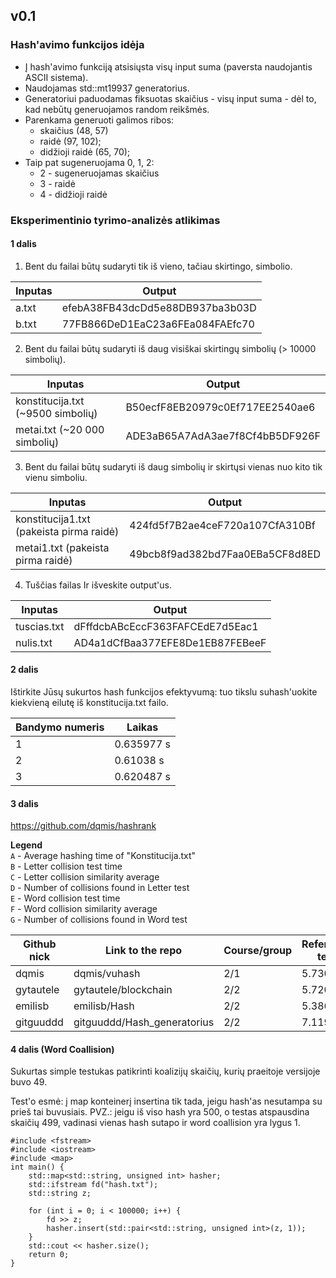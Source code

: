 ## v0.1

### Hash'avimo funkcijos idėja
* Į hash'avimo funkciją atsisiųsta visų input suma (paversta naudojantis ASCII sistema).
* Naudojamas std::mt19937 generatorius.
* Generatoriui paduodamas fiksuotas skaičius - visų input suma - dėl to, kad nebūtų generuojamos random reikšmės.
* Parenkama generuoti galimos ribos:
  * skaičius (48, 57)
  * raidė (97, 102);
  * didžioji raidė (65, 70);
* Taip pat sugeneruojama 0, 1, 2:
  * 2 - sugeneruojamas skaičius
  * 3 - raidė
  * 4 - didžioji raidė
  
### Eksperimentinio tyrimo-analizės atlikimas
#### 1 dalis

1. Bent du failai būtų sudaryti tik iš vieno, tačiau skirtingo, simbolio.

| Inputas  | Output |
| ------------- | ------------- |
| a.txt  | efebA38FB43dcDd5e88DB937ba3b03D  |
| b.txt  | 77FB866DeD1EaC23a6FEa084FAEfc70  |

2. Bent du failai būtų sudaryti iš daug visiškai skirtingų simbolių (> 10000 simbolių).

| Inputas  | Output |
| ------------- | ------------- |
| konstitucija.txt (~9500 simbolių) | B50ecfF8EB20979c0Ef717EE2540ae6 |
| metai.txt (~20 000 simbolių)  | ADE3aB65A7AdA3ae7f8Cf4bB5DF926F  |

3. Bent du failai būtų sudaryti iš daug simbolių ir skirtųsi vienas nuo kito tik vienu simboliu.

| Inputas  | Output |
| ------------- | ------------- |
| konstitucija1.txt (pakeista pirma raidė) | 424fd5f7B2ae4ceF720a107CfA310Bf |
| metai1.txt (pakeista pirma raidė)  | 49bcb8f9ad382bd7Faa0EBa5CF8d8ED  |

4. Tuščias failas Ir išveskite output'us.

| Inputas  | Output |
| ------------- | ------------- |
| tuscias.txt  | dFffdcbABcEccF363FAFCEdE7d5Eac1  |
| nulis.txt  | AD4a1dCfBaa377EFE8De1EB87FEBeeF  |

#### 2 dalis

Ištirkite Jūsų sukurtos hash funkcijos efektyvumą: tuo tikslu suhash'uokite kiekvieną eilutę iš konstitucija.txt failo.

| Bandymo numeris  | Laikas |
| ------------- | ------------- |
| 1  | 0.635977 s |
| 2  | 0.61038 s  |
| 3  | 0.620487 s |

#### 3 dalis
https://github.com/dqmis/hashrank

**Legend**  
`A` - Average hashing time of "Konstitucija.txt"  
`B` - Letter collision test time  
`C` - Letter collision similarity average  
`D` - Number of collisions found in Letter test  
`E` - Word collision test time  
`F` - Word collision similarity average  
`G` - Number of collisions found in Word test  

| Github nick | Link to the repo            | Course/group | Reference test | A      | B         | C      | D    | E          | F      | G  |
|-------------|-----------------------------|--------------|----------------|--------|-----------|--------|------|------------|--------|----|
| dqmis       | dqmis/vuhash                | 2/1          | 5.7301         | 0.0052 | 1417.6514 | 0.1108 | 9917 | 1497.0956s | 0.0056 | 0  |
| gytautele   | gytautele/blockchain        | 2/2          | 5.7201         | 0.0047 | 1043.5663 | 0.0136 | 0    | 1060.4037  | 0.0141 | 0 |
| emilisb     | emilisb/Hash                | 2/2          | 5.3863         | 0.0035 | 804.7102  | 0.0108 | 0    | 820.5668   | 0.0108 | 0  |
| gitguuddd   | gitguuddd/Hash_generatorius | 2/2          | 7.119          | 0.0285 | 6833.3648 | 0.0308 | 2    | 6840.2643  | 0.005  | 0  |

#### 4 dalis (Word Coallision)

Sukurtas simple testukas patikrinti koalizijų skaičių, kurių praeitoje versijoje buvo 49.

Test'o esmė: į map konteinerį insertina tik tada, jeigu hash'as nesutampa su prieš tai buvusiais.
PVZ.: jeigu iš viso hash yra 500, o testas atspausdina skaičių 499, vadinasi vienas hash sutapo ir word coallision yra lygus 1.

```
#include <fstream>
#include <iostream>
#include <map>
int main() {
    std::map<std::string, unsigned int> hasher;
    std::ifstream fd("hash.txt");
    std::string z;

    for (int i = 0; i < 100000; i++) {
        fd >> z;
        hasher.insert(std::pair<std::string, unsigned int>(z, 1));
    }
    std::cout << hasher.size();
    return 0;
}
```

